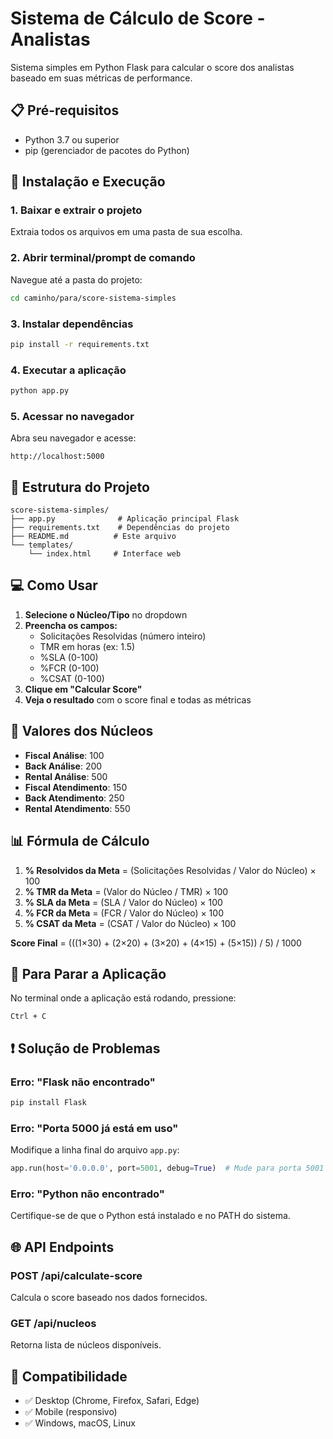 # Sistema de Cálculo de Score - Analistas

Sistema simples em Python Flask para calcular o score dos analistas baseado em suas métricas de performance.

## 📋 Pré-requisitos

- Python 3.7 ou superior
- pip (gerenciador de pacotes do Python)

## 🚀 Instalação e Execução

### 1. Baixar e extrair o projeto
Extraia todos os arquivos em uma pasta de sua escolha.

### 2. Abrir terminal/prompt de comando
Navegue até a pasta do projeto:
```bash
cd caminho/para/score-sistema-simples
```

### 3. Instalar dependências
```bash
pip install -r requirements.txt
```

### 4. Executar a aplicação
```bash
python app.py
```

### 5. Acessar no navegador
Abra seu navegador e acesse:
```
http://localhost:5000
```

## 📁 Estrutura do Projeto

```
score-sistema-simples/
├── app.py              # Aplicação principal Flask
├── requirements.txt    # Dependências do projeto
├── README.md          # Este arquivo
└── templates/
    └── index.html     # Interface web
```

## 💻 Como Usar

1. **Selecione o Núcleo/Tipo** no dropdown
2. **Preencha os campos:**
   - Solicitações Resolvidas (número inteiro)
   - TMR em horas (ex: 1.5)
   - %SLA (0-100)
   - %FCR (0-100)
   - %CSAT (0-100)
3. **Clique em "Calcular Score"**
4. **Veja o resultado** com o score final e todas as métricas

## 🔢 Valores dos Núcleos

- **Fiscal Análise**: 100
- **Back Análise**: 200
- **Rental Análise**: 500
- **Fiscal Atendimento**: 150
- **Back Atendimento**: 250
- **Rental Atendimento**: 550

## 📊 Fórmula de Cálculo

1. **% Resolvidos da Meta** = (Solicitações Resolvidas / Valor do Núcleo) × 100
2. **% TMR da Meta** = (Valor do Núcleo / TMR) × 100
3. **% SLA da Meta** = (SLA / Valor do Núcleo) × 100
4. **% FCR da Meta** = (FCR / Valor do Núcleo) × 100
5. **% CSAT da Meta** = (CSAT / Valor do Núcleo) × 100

**Score Final** = (((1×30) + (2×20) + (3×20) + (4×15) + (5×15)) / 5) / 1000

## 🛑 Para Parar a Aplicação

No terminal onde a aplicação está rodando, pressione:
```
Ctrl + C
```

## ❗ Solução de Problemas

### Erro: "Flask não encontrado"
```bash
pip install Flask
```

### Erro: "Porta 5000 já está em uso"
Modifique a linha final do arquivo `app.py`:
```python
app.run(host='0.0.0.0', port=5001, debug=True)  # Mude para porta 5001
```

### Erro: "Python não encontrado"
Certifique-se de que o Python está instalado e no PATH do sistema.

## 🌐 API Endpoints

### POST /api/calculate-score
Calcula o score baseado nos dados fornecidos.

### GET /api/nucleos
Retorna lista de núcleos disponíveis.

## 📱 Compatibilidade

- ✅ Desktop (Chrome, Firefox, Safari, Edge)
- ✅ Mobile (responsivo)
- ✅ Windows, macOS, Linux

